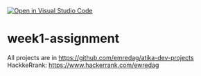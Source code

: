[![Open in Visual Studio Code](https://classroom.github.com/assets/open-in-vscode-f059dc9a6f8d3a56e377f745f24479a46679e63a5d9fe6f495e02850cd0d8118.svg)](https://classroom.github.com/online_ide?assignment_repo_id=7354654&assignment_repo_type=AssignmentRepo)
# week1-assignment

All projects are in https://github.com/emredag/atika-dev-projects
HackkeRrank: https://www.hackerrank.com/ewredag
